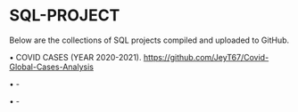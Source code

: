 # SQL-PROJECT

Below are the collections of SQL projects compiled and uploaded to GitHub.

• COVID CASES (YEAR 2020-2021). https://github.com/JeyT67/Covid-Global-Cases-Analysis

• -

• -

